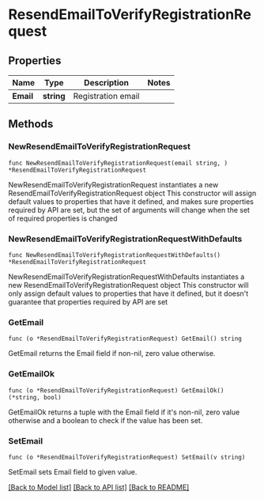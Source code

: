 # ResendEmailToVerifyRegistrationRequest

## Properties

Name | Type | Description | Notes
------------ | ------------- | ------------- | -------------
**Email** | **string** | Registration email | 

## Methods

### NewResendEmailToVerifyRegistrationRequest

`func NewResendEmailToVerifyRegistrationRequest(email string, ) *ResendEmailToVerifyRegistrationRequest`

NewResendEmailToVerifyRegistrationRequest instantiates a new ResendEmailToVerifyRegistrationRequest object
This constructor will assign default values to properties that have it defined,
and makes sure properties required by API are set, but the set of arguments
will change when the set of required properties is changed

### NewResendEmailToVerifyRegistrationRequestWithDefaults

`func NewResendEmailToVerifyRegistrationRequestWithDefaults() *ResendEmailToVerifyRegistrationRequest`

NewResendEmailToVerifyRegistrationRequestWithDefaults instantiates a new ResendEmailToVerifyRegistrationRequest object
This constructor will only assign default values to properties that have it defined,
but it doesn't guarantee that properties required by API are set

### GetEmail

`func (o *ResendEmailToVerifyRegistrationRequest) GetEmail() string`

GetEmail returns the Email field if non-nil, zero value otherwise.

### GetEmailOk

`func (o *ResendEmailToVerifyRegistrationRequest) GetEmailOk() (*string, bool)`

GetEmailOk returns a tuple with the Email field if it's non-nil, zero value otherwise
and a boolean to check if the value has been set.

### SetEmail

`func (o *ResendEmailToVerifyRegistrationRequest) SetEmail(v string)`

SetEmail sets Email field to given value.



[[Back to Model list]](../README.md#documentation-for-models) [[Back to API list]](../README.md#documentation-for-api-endpoints) [[Back to README]](../README.md)


